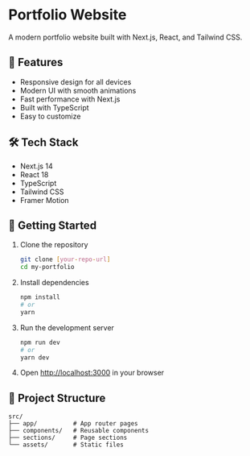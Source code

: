 # Portfolio Website

A modern portfolio website built with Next.js, React, and Tailwind CSS.

## 🚀 Features

- Responsive design for all devices
- Modern UI with smooth animations
- Fast performance with Next.js
- Built with TypeScript
- Easy to customize

## 🛠️ Tech Stack

- Next.js 14
- React 18
- TypeScript
- Tailwind CSS
- Framer Motion

## 🚀 Getting Started

1. Clone the repository
   ```bash
   git clone [your-repo-url]
   cd my-portfolio
   ```

2. Install dependencies
   ```bash
   npm install
   # or
   yarn
   ```

3. Run the development server
   ```bash
   npm run dev
   # or
   yarn dev
   ```

4. Open [http://localhost:3000](http://localhost:3000) in your browser

## 📂 Project Structure

```
src/
├── app/          # App router pages
├── components/   # Reusable components
├── sections/     # Page sections
└── assets/       # Static files
```

